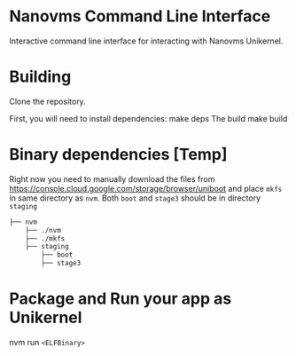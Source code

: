 # Nanovms Command Line Interface

Interactive command line interface for interacting with Nanovms Unikernel. 

# Building
Clone the repository.

First, you will need to install dependencies:
    make deps
The build 
    make build

# Binary dependencies [Temp]
Right now you need to manually download  the files from https://console.cloud.google.com/storage/browser/uniboot
and place `mkfs` in same directory as `nvm`.
Both `boot` and `stage3` should be in directory `staging` 
```bash
├── nvm
    ├── ./nvm
    ├── ./mkfs 
    ├── staging
        ├── boot
        ├── stage3
```
# Package and Run your app as Unikernel
nvm run `<ELFBinary>`